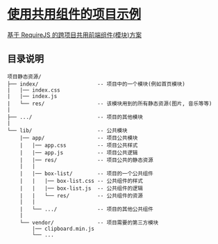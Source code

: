 # [使用共用组件的项目示例](https://rawgit.com/ufologist/requirejs-example/master/index.html)

[基于 RequireJS 的跨项目共用前端组件(模块)方案](https://github.com/ufologist/requirejs-component/blob/master/principle.md)

## 目录说明

```
项目静态资源/
├── index/                   -- 项目中的一个模块(例如首页模块)
|   |── index.css
|   |── index.js
|   └── res/                 -- 该模块用到的所有静态资源(图片, 音乐等等)
|
├── .../                     -- 项目的其他模块
|
└── lib/                     -- 公共模块
    |── app/                 -- 项目公共模块
    |   |── app.css          -- 项目公共样式
    |   |── app.js           -- 项目公共逻辑
    |   |── res/             -- 项目公共的静态资源
    |   |
    |   |── box-list/        -- 项目的一个公共组件
    |   |   |── box-list.css -- 公共组件的样式
    |   |   |── box-list.js  -- 公共组件的逻辑
    |   |   └── res/         -- 公共组件的资源
    |   |
    |   └── .../             -- 项目的其他公共组件
    |
    └── vendor/              -- 项目需要的第三方模块
        |── clipboard.min.js
        └── ...
```